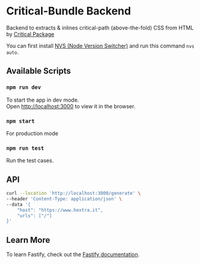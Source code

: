 # Critical-Bundle Backend

Backend to extracts & inlines critical-path (above-the-fold) CSS from HTML by [Critical Package](https://github.com/addyosmani/critical)

You can first install [NVS (Node Version Switcher)](https://github.com/jasongin/nvs) and run this command `nvs auto`.

## Available Scripts

### `npm run dev`

To start the app in dev mode.\
Open [http://localhost:3000](http://localhost:3000) to view it in the browser.

### `npm start`

For production mode

### `npm run test`

Run the test cases.

## API

```bash
curl --location 'http://localhost:3000/generate' \
--header 'Content-Type: application/json' \
--data '{
    "host": "https://www.hextra.it",
    "urls": ["/"]
}'
```

## Learn More

To learn Fastify, check out the [Fastify documentation](https://www.fastify.io/docs/latest/).
